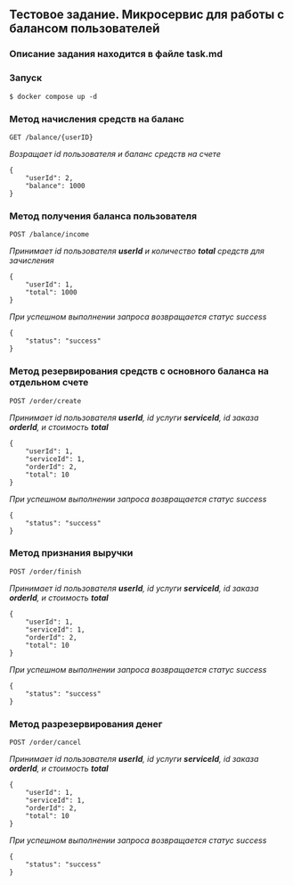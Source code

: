## Тестовое задание. Микросервис для работы с балансом пользователей

### Описание задания находится в файле task.md

### Запуск
```
$ docker compose up -d
```

### Метод начисления средств на баланс
`GET /balance/{userID}`

*Возращает id пользователя и баланс средств на счете*
```
{
    "userId": 2,
    "balance": 1000
}
```

### Метод получения баланса пользователя
`POST /balance/income`

*Принимает id пользователя **userId** и количество **total** средств для зачисления*
```
{
    "userId": 1,
    "total": 1000
}
```

*При успешном выполнении запроса возвращается статус success*
```
{
    "status": "success"
}
```

### Метод резервирования средств с основного баланса на отдельном счете
`POST /order/create`

*Принимает id пользователя **userId**, id услуги **serviceId**, id заказа **orderId**, и стоимость **total***
```
{
    "userId": 1,
    "serviceId": 1,
    "orderId": 2,
    "total": 10
}
```

*При успешном выполнении запроса возвращается статус success*
```
{
    "status": "success"
}
```

### Метод признания выручки
`POST /order/finish`

*Принимает id пользователя **userId**, id услуги **serviceId**, id заказа **orderId**, и стоимость **total***
```
{
    "userId": 1,
    "serviceId": 1,
    "orderId": 2,
    "total": 10
}
```

*При успешном выполнении запроса возвращается статус success*
```
{
    "status": "success"
}
```

### Метод разрезервирования денег
`POST /order/cancel`

*Принимает id пользователя **userId**, id услуги **serviceId**, id заказа **orderId**, и стоимость **total***
```
{
    "userId": 1,
    "serviceId": 1,
    "orderId": 2,
    "total": 10
}
```

*При успешном выполнении запроса возвращается статус success*
```
{
    "status": "success"
}
```

